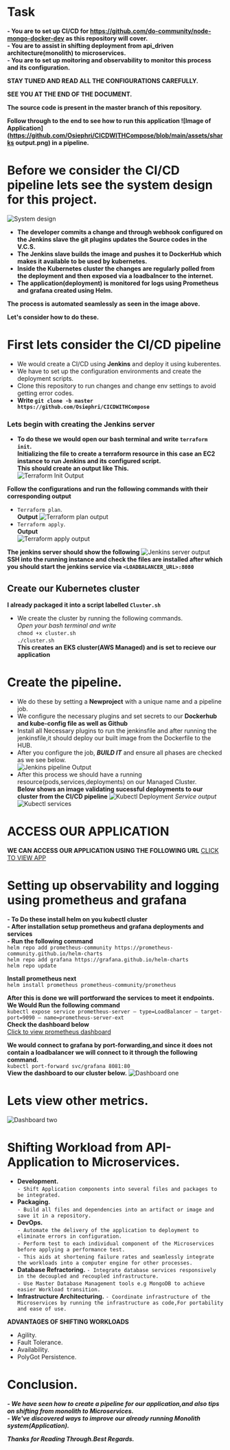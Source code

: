 # Task
**- You are to set up CI/CD for https://github.com/do-community/node-mongo-docker-dev as this repository will cover.**</br>
**- You are to assist in shifting deployment from  api_driven architecture(monolith) to microservices.**</br>
**- You are to set up moitoring and observability to monitor this process and its configuration.**</br>


**STAY TUNED AND READ ALL THE CONFIGURATIONS CAREFULLY.**</br>


**SEE YOU AT THE END OF THE DOCUMENT.**</br>


**The source code is present in the master branch of this repository.**</br>

**Follow through to the end to see how to run this application ![Image of Application](https://github.com/Osiephri/CICDWITHCompose/blob/main/assets/sharks output.png) in a pipeline.**</br>

# Before we consider the CI/CD pipeline lets see the system design for this project.</br>
![System design](https://github.com/Osiephri/CICDWITHCompose/blob/main/assets/Untitled%20Diagram.drawio.png)</br>
- **The developer commits a change and through webhook configured on the Jenkins slave the git plugins updates the Source codes in the V.C.S.**</br>
- **The Jenkins slave builds the image and pushes it to DockerHub which makes it available to be used by kubernetes.**</br>
- **Inside the Kubernetes cluster the changes are regularly polled from the deployment and then exposed via a loadbalncer to the internet.**</br>
- **The application(deployment) is monitored for logs using Prometheus and grafana created using Helm.**</br>

**The process is automated seamlessly as seen in the image above.**</br>

**Let's consider how to do these.**</br>


# First lets consider the CI/CD pipeline
- We would create a CI/CD using **Jenkins** and deploy it using kuberentes.
- We have to set up the configuration environments and create the deployment scripts.
- Clone this repository to run changes and change env settings to avoid getting error codes.</br>
-  **Write `git clone -b master https://github.com/Osiephri/CICDWITHCompose 
`** 

### Lets begin with creating the Jenkins server
- **To do these we would open our bash terminal and write `terraform init`.**</br>
**Initializing the file to create a terraform resource in this case an EC2 instance to run Jenkins and its configured script.**</br>
**This should create an output like This.**</br>
![Terraform Init Output](https://github.com/Osiephri/CICDWITHCompose/blob/main/assets/youverfy14.PNG)

**Follow the configurations and run the following commands with their corresponding output**</br>
- `Terraform plan`.</br>
**Output**
![Terraform plan output](https://github.com/Osiephri/CICDWITHCompose/blob/main/assets/youverfy13.PNG)
- `Terraform apply`.</br>
**Output**</br>
![Terraform apply output](https://github.com/Osiephri/CICDWITHCompose/blob/main/assets/Youverify12.PNG)

**The jenkins server should show the following**
![Jenkins server output](https://github.com/Osiephri/CICDWITHCompose/blob/main/assets/youverify11.PNG)</br>
**SSH into the running instance and check the files are installed after which you should start the jenkins service via `<LOADBALANCER_URL>:8080`**</br>

## Create our Kubernetes cluster
**I already packaged it into a script labelled `Cluster.sh`**
- We create the cluster by running the following commands.</br>
*Open your bash terminal and write*</br>
`chmod +x cluster.sh`</br>
 `./cluster.sh`</br>
**This creates an EKS cluster(AWS Managed) and is set to recieve our application** </br>


# Create the pipeline.
- We do these by setting a **Newproject** with a unique name and a pipeline job. </br>
- We configure the necessary plugins and set secrets to our **Dockerhub and kube-config file as well as Github** </br>
- Install all Necessary plugins to run the jenkinsfile and after running the jenkinsfile,it should deploy our built image from the Dockerfile to the HUB.</br>
- After you configure  the job, ***BUILD IT*** and ensure all phases are checked as we see below.</br>
![Jenkins pipeline Output](https://github.com/Osiephri/CICDWITHCompose/blob/main/assets/youverify2.PNG)
- After this process we should have a running resource(pods,services,deployments) on our Managed Cluster.</br>
**Below shows an image validating sucessful deployments to our cluster from the CI/CD pipeline**
![Kubectl Deployment](https://github.com/Osiephri/CICDWITHCompose/blob/main/assets/youverify9.PNG)
*Service output*
![Kubectl services](https://github.com/Osiephri/CICDWITHCompose/blob/main/assets/youverify10.PNG)

# ACCESS OUR APPLICATION
**WE CAN ACCESS OUR APPLICATION USING THE FOLLOWING URL**
[CLICK TO VIEW APP](http://a34b6b3c0afb74a67807cf25f4e64e09-271916082.us-east-1.elb.amazonaws.com:8000/)


# Setting up observability and logging using prometheus and grafana
**- To Do these install helm on you kubectl cluster**</br>
**- After installation setup prometheus and grafana deployments and services**</br>
**- Run the following command**</br>
`helm repo add prometheus-community https://prometheus-community.github.io/helm-charts`</br>
`helm repo add grafana https://grafana.github.io/helm-charts`</br>
`helm repo update`</br>

**Install prometheus next**</br>
`helm install prometheus prometheus-community/prometheus`</br>

**After this is done we will portforward the services to meet it endpoints.**</br>
**We Would Run the following command**</br>
`kubectl expose service prometheus-server — type=LoadBalancer — target-port=9090 — name=prometheus-server-ext`</br>
**Check the dashboard below**</br>
[Click to view prometheus dashboard](http://abb4a2dee63c8443f92c59591d65d9f2-39184252.us-east-1.elb.amazonaws.com:80)</br>

**We would connect to grafana by port-forwarding,and since it does not contain a loadbalancer we will connect to it through the following command.**</br>
`kubectl port-forward svc/grafana 8081:80`</br>
**View the dashboard to our cluster below.**
![Dashboard one](https://github.com/Osiephri/CICDWITHCompose/blob/main/assets/youverfy15.PNG)
# Lets view other metrics.
![Dashboard two](https://github.com/Osiephri/CICDWITHCompose/blob/main/assets/youverfy16.PNG)

# Shifting Workload from API-Application to Microservices.</br>
- **Development.**</br>
`- Shift Application components into several files and packages to be integrated. `</br>
- **Packaging.**</br>
`- Build all files and dependencies into an artifact or image and save it in a repository.`</br>
- **DevOps.**</br>
`- Automate the delivery of the application to deployment to eliminate errors in configuration.`</br>
`- Perform test to each individual component of the Microservices before applying a performance test.`</br>
`- This aids at shortening failure rates and seamlessly integrate the workloads into a computer engine for other processes.`</br>
- **Database Refractoring.**
`- Integrate database services responsively in the decoupled and recoupled infrastructure.`</br>
`- Use Master Database Management tools e.g MongoDB to achieve easier Workload transition.`</br>
- **Infrastructure Architecturing.**
`- Coordinate infrastructure of the Microservices by running the infrastructure as code,For portability and ease of use.`</br>

**ADVANTAGES OF SHIFTING WORKLOADS**
- Agility.
- Fault Tolerance.
- Availability.
- PolyGot Persistence.

# Conclusion.
***- We have seen how to create a pipeline for our application,and also tips on shifting from monolith to Microservices.***</br>
***- We've discovered ways to improve our already running Monolith system(Application).***</br>

***Thanks for Reading Through.Best Regards.***</br>



